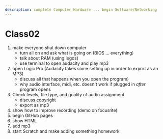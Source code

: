 ```yaml
---
description: complete Computer Hardware ... begin Software/Networking
---
```


# Class02

1. make everyone shut down computer
   * turn all on and ask what is going on \(BIOS ... everything\)
   * talk about RAM \(using legos\)
   * use terminal to open audacity and play mp3
2. open Logic Pro \(Audacity takes some setting up in order to export as an MP3\)
   * discuss all that happens when you open the program\)
   * why audio interface, midi, etc. doesn't work if plugged in _after_ program opens
3. Check levels, file type, and quality of audio assignment
   * discuss [copyright](../copyright-and-licensing.md)
   * export as mp3
4. show how to improve recording \(demo on focusrite\)
5. begin GitHub pages
6. show HTML
7. add mp3
8. start Scratch and make adding something homework

